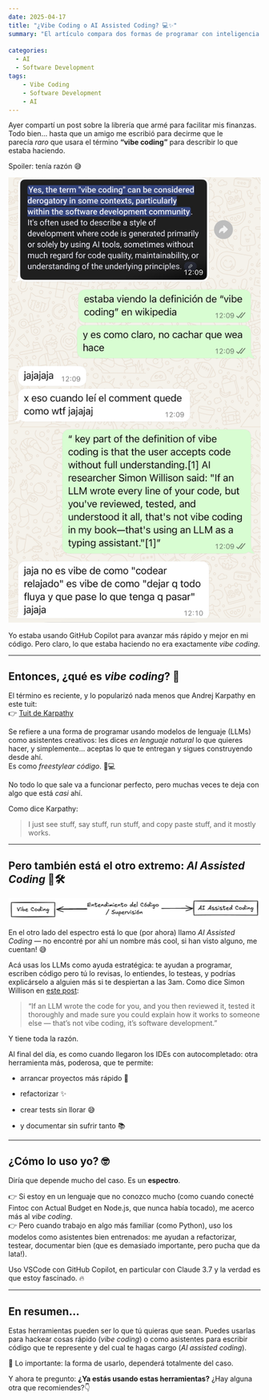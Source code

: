 ```yaml
---
date: 2025-04-17
title: "¿Vibe Coding o AI Assisted Coding? 💻✨"
summary: "El artículo compara dos formas de programar con inteligencia artificial: Vibe Coding, un estilo rápido y creativo donde se acepta lo que propone el modelo; y AI Assisted Coding, donde la IA actúa como asistente y el desarrollador mantiene control y entendimiento del código."

categories: 
  - AI
  - Software Development
tags:
    - Vibe Coding
    - Software Development
    - AI
---
```


Ayer compartí un post sobre la librería que armé para facilitar mis finanzas. Todo bien... hasta que un amigo me escribió para decirme que le parecía _raro_ que usara el término **“vibe coding”** para describir lo que estaba haciendo.  

Spoiler: tenía razón 😅

![Afortunadamente mis amigos cachan más que yo.](conversacion-vibecoding.jpg)

Yo estaba usando GitHub Copilot para avanzar más rápido y mejor en mi código. Pero claro, lo que estaba haciendo no era exactamente _vibe coding_.

---

## Entonces, ¿qué es _vibe coding_? 🤔

El término es reciente, y lo popularizó nada menos que Andrej Karpathy en este tuit:  
👉 [Tuit de Karpathy](https://x.com/karpathy/status/1886192184808149383?s=46&t=J8Y5cmpjHcljGJ1GCg2F4g)

Se refiere a una forma de programar usando modelos de lenguaje (LLMs) como asistentes creativos: les dices _en lenguaje natural_ lo que quieres hacer, y simplemente… aceptas lo que te entregan y sigues construyendo desde ahí.  
Es como _freestylear código_.  🎤💻

No todo lo que sale va a funcionar perfecto, pero muchas veces te deja con algo que está _casi_ ahí.

Como dice Karpathy:

> I just see stuff, say stuff, run stuff, and copy paste stuff, and it mostly works.

---

## Pero también está el otro extremo: _AI Assisted Coding_ 🧠🛠️

![](vibecoding-supervision-ai-assisted-coding-negro.png)

En el otro lado del espectro está lo que (por ahora) llamo _AI Assisted Coding_ — no encontré por ahí un nombre más cool, si han visto alguno, me cuentan! 😅

Acá usas los LLMs como ayuda estratégica: te ayudan a programar, escriben código pero tú lo revisas, lo entiendes, lo testeas, y podrías explicárselo a alguien más si te despiertan a las 3am. Como dice Simon Willison en [este post](https://simonwillison.net/2025/Mar/19/vibe-coding/):

> “If an LLM wrote the code for you, and you then reviewed it, tested it thoroughly and made sure you could explain how it works to someone else — that’s not vibe coding, it’s software development.”

Y tiene toda la razón. 

Al final del día, es como cuando llegaron los IDEs con autocompletado: otra herramienta más, poderosa, que te permite:

- arrancar proyectos más rápido 🚀
    
- refactorizar ✨
    
- crear tests sin llorar 😅
    
- y documentar sin sufrir tanto 📚

---

## ¿Cómo lo uso yo? 🤓

Diría que depende mucho del caso. Es un **espectro**.

👉 Si estoy en un lenguaje que no conozco mucho (como cuando conecté Fintoc con Actual Budget en Node.js, que nunca había tocado), me acerco más al _vibe coding_.  
👉 Pero cuando trabajo en algo más familiar (como Python), uso los modelos como asistentes bien entrenados: me ayudan a refactorizar, testear, documentar bien (que es demasiado importante, pero pucha que da lata!).

Uso VSCode con GitHub Copilot, en particular con Claude 3.7 y la verdad es que estoy fascinado. 🔥

---

## En resumen...

Estas herramientas pueden ser lo que tú quieras que sean. Puedes usarlas para hackear cosas rápido (_vibe coding_) o como asistentes para escribir código que te represente y del cual te hagas cargo (_AI assisted coding_).

🎯 Lo importante: la forma de usarlo, dependerá totalmente del caso.

Y ahora te pregunto: **¿Ya estás usando estas herramientas?** ¿Hay alguna otra que recomiendes?👇